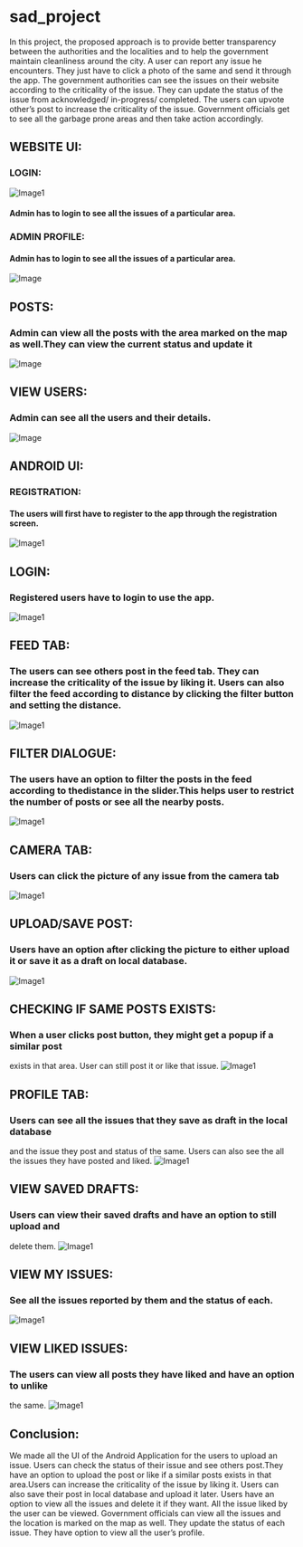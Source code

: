 #  sad_project
In this project, the proposed approach is to provide better transparency between the authorities and the localities and to help the government maintain cleanliness around the city. A user can report any issue he encounters. They just have to click a photo of the same and send it through the app. The government authorities can see the issues on their website according to the criticality of the issue. They can update the status of the issue from acknowledged/ in-progress/ completed. The users can  upvote other’s post to increase the criticality of the issue. Government officials get to see all the garbage prone areas and then take action accordingly.

## WEBSITE UI:
### LOGIN:
![Image1](https://github.com/Bhavya-Ahir/sad_project/blob/master/image5.jpg)
#### Admin has to login to see all the issues of a particular area.
### ADMIN PROFILE:
#### Admin has to login to see all the issues of a particular area.
![Image](https://github.com/Bhavya-Ahir/sad_project/blob/master/image13.png)
## POSTS:
### Admin can view all the posts with the area marked on the map as well.They can view the current status and update it
![Image](https://github.com/Bhavya-Ahir/sad_project/blob/master/image14.png)
## VIEW USERS:
### Admin can see all the users and their details.
![Image](https://github.com/Bhavya-Ahir/sad_project/blob/master/image15.png)



## ANDROID UI:
### REGISTRATION:
#### The users will first have to register to the app through the registration screen.
![Image1](https://github.com/Bhavya-Ahir/sad_project/blob/master/image1.jpg)

## LOGIN:
### Registered users have to login to use the app.
![Image1](https://github.com/Bhavya-Ahir/sad_project/blob/master/image3.jpg)

## FEED TAB:
### The users can see others post in the feed tab. They can increase the criticality of the issue by liking it. Users can also filter the feed according to distance by clicking the filter button and setting the distance.
![Image1](https://github.com/Bhavya-Ahir/sad_project/blob/master/image2.jpg)

## FILTER DIALOGUE:
### The users have an option to filter the posts in the feed according to thedistance in the slider.This helps user to restrict the number of posts or see all the nearby posts.
![Image1](https://github.com/Bhavya-Ahir/sad_project/blob/master/image6.jpg)

## CAMERA TAB:
### Users can click the picture of any issue from the camera tab
![Image1](https://github.com/Bhavya-Ahir/sad_project/blob/master/image8.jpg)


## UPLOAD/SAVE POST:
### Users have an option after clicking the picture to either upload it or save it as a draft on local database.
![Image1](https://github.com/Bhavya-Ahir/sad_project/blob/master/image9.jpg)

## CHECKING IF SAME POSTS EXISTS:
### When a user clicks post button, they might get a popup if a similar post
exists in that area. User can still post it or like that issue.
![Image1](https://github.com/Bhavya-Ahir/sad_project/blob/master/image7.jpg)

## PROFILE TAB:
### Users can see all the issues that they save as draft in the local database
and the issue they post and status of the same. Users can also see the all
the issues they have posted and liked.
![Image1](https://github.com/Bhavya-Ahir/sad_project/blob/master/image10.jpg)

## VIEW SAVED DRAFTS:
### Users can view their saved drafts and have an option to still upload and
delete them.
![Image1](https://github.com/Bhavya-Ahir/sad_project/blob/master/image9.jpg)

## VIEW MY ISSUES:
### See all the issues reported by them and the status of each.
![Image1](https://github.com/Bhavya-Ahir/sad_project/blob/master/image12.jpg)


## VIEW LIKED ISSUES:
### The users can view all posts they have liked and have an option to unlike
the same.
![Image1](https://github.com/Bhavya-Ahir/sad_project/blob/master/image11.jpg)

## Conclusion:
We made all the UI of the Android Application for the users to upload an
issue. Users can check the status of their issue and see others post.They
have an option to upload the post or like if a similar posts exists in that
area.Users can increase the criticality of the issue by liking it. Users can
also save their post in local database and upload it later. Users have an
option to view all the issues and delete it if they want. All the issue liked by
the user can be viewed.
Government officials can view all the issues and the location is marked on
the map as well. They update the status of each issue. They have option to
view all the user’s profile.







